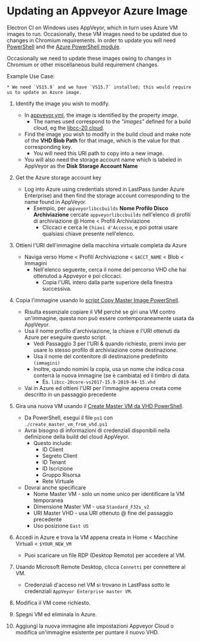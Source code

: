 # Updating an Appveyor Azure Image

Electron CI on Windows uses AppVeyor, which in turn uses Azure VM images to run. Occasionally, these VM images need to be updated due to changes in Chromium requirements. In order to update you will need [PowerShell](https://docs.microsoft.com/en-us/powershell/scripting/install/installing-powershell?view=powershell-6) and the [Azure PowerShell module](https://docs.microsoft.com/en-us/powershell/azure/install-az-ps?view=azps-1.8.0&viewFallbackFrom=azurermps-6.13.0).

Occasionally we need to update these images owing to changes in Chromium or other miscellaneous build requirement changes.

Example Use Case:

    * We need `VS15.9` and we have `VS15.7` installed; this would require us to update an Azure image.
    

1. Identify the image you wish to modify.
    
    - In [appveyor.yml](https://github.com/electron/electron/blob/master/appveyor.yml), the image is identified by the property *image*. 
        - The names used correspond to the *"images"* defined for a build cloud, eg the [libcc-20 cloud](https://windows-ci.electronjs.org/build-clouds/8).
    - Find the image you wish to modify in the build cloud and make note of the **VHD Blob Path** for that image, which is the value for that corresponding key. 
        - You will need this URI path to copy into a new image.
    - You will also need the storage account name which is labeled in AppVeyor as the **Disk Storage Account Name**

2. Get the Azure storage account key
    
    - Log into Azure using credentials stored in LastPass (under Azure Enterprise) and then find the storage account corresponding to the name found in AppVeyor. 
        - Esempio, per `appveyorlibccbuilds` **Nome Profilo Disco Archiviazione** cercate `appveyorlibccbuilds` nell'elenco di profili di archiviazione @ Home < Profili Archiviazione 
            - Cliccaci e cerca le `Chiavi d'Accesso`, e poi potrai usare qualsiasi chiave presente nell'elenco.

3. Ottieni l'URI dell'immagine della macchina virtuale completa da Azure
    
    - Naviga verso Home < Profili Archiviazione < `$ACCT_NAME` < Blob < Immagini 
        - Nell'elenco seguente, cerca il nome del percorso VHD che hai ottenutod a Appveyor e poi cliccaci. 
            - Copia l'URL intero dalla parte superiore della finestra successiva.

4. Copia l'immagine usando lo [script Copy Master Image PowerShell](https://github.com/appveyor/ci/blob/master/scripts/enterprise/copy-master-image-azure.ps1).
    
    - Risulta essenziale copiare il VM perché se giri una VM contro un'immagine, questa non può essere contemporaneamente usata da AppVeyor.
    - Usa il nome profilo d'archiviazione, la chiave e l'URI ottenuti da Azure per eseguire questo script. 
        - Vedi Passaggio 3 per l'URI & quando richiesto, premi invio per usare lo stesso profilo di archiviazione come destinazione.
        - Usa il nome del contenitore di destinazione predefinito `(immagini)`
        - Inoltre, quando nomini la copia, usa un nome che indica cosa conterrà la nuova immagine (se è cambiata) ed il timbro di data. 
            - Es. `libcc-20core-vs2017-15.9-2019-04-15.vhd`
    - Vai in Azure ed ottieni l'URI per l'immagine appena creata come descritto in un passaggio precedente

5. Gira una nuova VM usando il [Create Master VM da VHD PowerShell](https://github.com/appveyor/ci/blob/master/scripts/enterprise/create_master_vm_from_vhd.ps1).
    
    - Da PowerShell, esegui il file `ps1` con `./create_master_vm_from_vhd.ps1`
    - Avrai bisogno di informazioni di credenziali disponibili nella definizione della build del cloud AppVeyor. 
        - Questo include: 
            - ID Client
            - Segreto Client
            - ID Tenant
            - ID Iscrizione
            - Gruppo Risorsa
            - Rete Virtuale
    - Dovrai anche specificare 
        - Nome Master VM - solo un nome unico per identificare la VM temporanea
        - Dimensione Master VM - usa `Standard_F32s_v2`
        - URI Master VHD - usa URI ottenuto @ fine del passaggio precedente
        - Uso posizione `East US`

6. Accedi in Azure e trova la VM appena creata in Home < Macchine Virtuali < `$YOUR_NEW_VM`
    
    - Puoi scaricare un file RDP (Desktop Remoto) per accedere al VM.

7. Usando Microsoft Remote Desktop, clicca `Connetti` per connettere al VM.
    
    - Credenziali d'acceso nel VM si trovano in LastPass sotto le credenziali `AppVeyor Enterprise master VM`.

8. Modifica il VM come richiesto.

9. Spegni VM ed eliminala in Azure.

10. Aggiungi la nuova immagine alle impostazioni Appveyor Cloud o modifica un'immagine esistente per puntare il nuovo VHD.